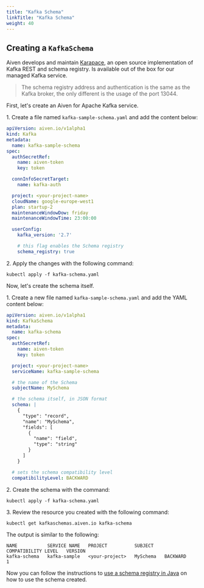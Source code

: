 ```yaml
---
title: "Kafka Schema"
linkTitle: "Kafka Schema"
weight: 40
---
```


## Creating a `KafkaSchema`
Aiven develops and maintain [Karapace](https://github.com/aiven/karapace), an open source implementation of Kafka REST
and schema registry. Is available out of the box for our managed Kafka service.

> The schema registry address and authentication is the same as the Kafka broker, the only different is the usage of the port 13044.

First, let's create an Aiven for Apache Kafka service.

1\. Create a file named `kafka-sample-schema.yaml` and add the content below:

```yaml
apiVersion: aiven.io/v1alpha1
kind: Kafka
metadata:
  name: kafka-sample-schema
spec:
  authSecretRef:
    name: aiven-token
    key: token

  connInfoSecretTarget:
    name: kafka-auth

  project: <your-project-name>
  cloudName: google-europe-west1
  plan: startup-2
  maintenanceWindowDow: friday
  maintenanceWindowTime: 23:00:00

  userConfig:
    kafka_version: '2.7'

    # this flag enables the Schema registry
    schema_registry: true
```

2\. Apply the changes with the following command:

```shell
kubectl apply -f kafka-schema.yaml 
```

Now, let's create the schema itself.

1\. Create a new file named `kafka-sample-schema.yaml` and add the YAML content below:

```yaml
apiVersion: aiven.io/v1alpha1
kind: KafkaSchema
metadata:
  name: kafka-schema
spec:
  authSecretRef:
    name: aiven-token
    key: token

  project: <your-project-name>
  serviceName: kafka-sample-schema

  # the name of the Schema
  subjectName: MySchema

  # the schema itself, in JSON format
  schema: |
    {
      "type": "record",
      "name": "MySchema",
      "fields": [
        {
          "name": "field",
          "type": "string"
        }
      ]
    }

  # sets the schema compatibility level 
  compatibilityLevel: BACKWARD
```

2\. Create the schema with the command:

```shell
kubectl apply -f kafka-schema.yaml
```

3\. Review the resource you created with the following command:

```shell
kubectl get kafkaschemas.aiven.io kafka-schema
```

The output is similar to the following:

```{ .shell .no-copy }
NAME           SERVICE NAME   PROJECT          SUBJECT    COMPATIBILITY LEVEL   VERSION
kafka-schema   kafka-sample   <your-project>   MySchema   BACKWARD              1
```

Now you can follow the instructions to [use a schema registry in Java](https://docs.aiven.io/docs/products/kafka/howto/schema-registry) on how to use the schema created.